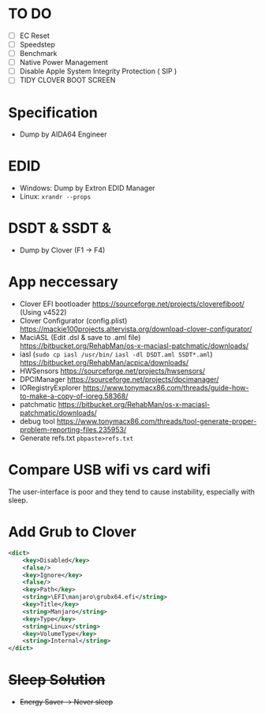 # TO DO

- [ ] EC Reset
- [ ] Speedstep
- [ ] Benchmark
- [ ] Native Power Management
- [ ] Disable Apple System Integrity Protection ( SIP )
- [ ] TIDY CLOVER BOOT SCREEN

# Specification
- Dump by AIDA64 Engineer

# EDID
- Windows: Dump by Extron EDID Manager
- Linux: `xrandr --props`

# DSDT & SSDT & 
- Dump by Clover (F1 -> F4)

# App neccessary
- Clover EFI bootloader https://sourceforge.net/projects/cloverefiboot/ (Using v4522)
- Clover Configurator (config.plist) https://mackie100projects.altervista.org/download-clover-configurator/
- MaciASL (Edit .dsl & save to .aml file) https://bitbucket.org/RehabMan/os-x-maciasl-patchmatic/downloads/
- iasl (`sudo cp iasl /usr/bin/` `iasl -dl DSDT.aml SSDT*.aml`) https://bitbucket.org/RehabMan/acpica/downloads/
- HWSensors https://sourceforge.net/projects/hwsensors/
- DPCIManager https://sourceforge.net/projects/dpcimanager/
- IORegistryExplorer https://www.tonymacx86.com/threads/guide-how-to-make-a-copy-of-ioreg.58368/
- patchmatic https://bitbucket.org/RehabMan/os-x-maciasl-patchmatic/downloads/
- debug tool https://www.tonymacx86.com/threads/tool-generate-proper-problem-reporting-files.235953/
- Generate refs.txt `pbpaste>refs.txt`

# Compare USB wifi vs card wifi

The user-interface is poor and they tend to cause instability, especially with sleep.

# Add Grub to Clover

```xml
<dict>
    <key>Disabled</key>
    <false/>
    <key>Ignore</key>
    <false/>
    <key>Path</key>
    <string>\EFI\manjaro\grubx64.efi</string>
    <key>Title</key>
    <string>Manjaro</string>
    <key>Type</key>
    <string>Linux</string>
    <key>VolumeType</key>
    <string>Internal</string>
</dict>
```

# ~~Sleep Solution~~
- ~~Energy Saver -> Never sleep~~